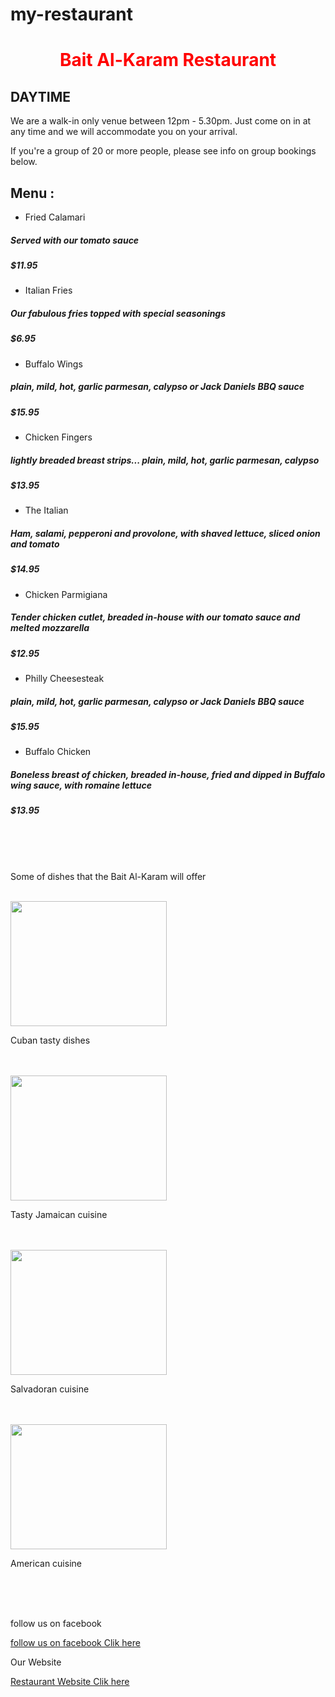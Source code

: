 # my-restaurant

<h1 align='center' style="color:red" >Bait Al-Karam Restaurant </h1>

## DAYTIME

We are a walk-in only venue between 12pm - 5.30pm. Just come on in at any time and we will accommodate you on your arrival.

If you're a group of 20 or more people, please see info on group bookings below.

## Menu :

- Fried Calamari

##### Served with our tomato sauce

##### $11.95

- Italian Fries

##### Our fabulous fries topped with special seasonings

##### $6.95

- Buffalo Wings

##### plain, mild, hot, garlic parmesan, calypso or Jack Daniels BBQ sauce

##### $15.95

- Chicken Fingers

##### lightly breaded breast strips... plain, mild, hot, garlic parmesan, calypso

##### $13.95

- The Italian

##### Ham, salami, pepperoni and provolone, with shaved lettuce, sliced onion and tomato

##### $14.95

- Chicken Parmigiana

##### Tender chicken cutlet, breaded in-house with our tomato sauce and melted mozzarella

##### $12.95

- Philly Cheesesteak

##### plain, mild, hot, garlic parmesan, calypso or Jack Daniels BBQ sauce

##### $15.95

- Buffalo Chicken

##### Boneless breast of chicken, breaded in-house, fried and dipped in Buffalo wing sauce, with romaine lettuce

##### $13.95



<br>
<br>
<br>

Some  of dishes that the Bait Al-Karam will offer

<br>

<img src="https://www.lacademie.com/wp-content/uploads/2022/04/cuba-caribbean.jpg"  width="250" height="200">

Cuban tasty dishes

<br>
<br>

<img src="https://www.lacademie.com/wp-content/uploads/2022/04/jamaican-dish.jpg"  width="250" height="200">

Tasty Jamaican cuisine

<br>
<br>

<img src="https://www.lacademie.com/wp-content/uploads/2022/04/el-salvador.jpg"  width="250" height="200">

Salvadoran cuisine

<br>
<br>

<img src="https://www.lacademie.com/wp-content/uploads/2022/04/american-cuisine.jpg"  width="250" height="200">

American cuisine


<br>
<br>
<br>

follow us on facebook

[follow us on facebook Clik here](https://www.facebook.com/baitalkaramjo/ "Restaurant Website")

Our Website

[Restaurant Website Clik here](https://baitalkaramjo.com/?fbclid=IwAR0cvFxH1CqO7dO_JiIWdjXzSFwW9jFYTzRnPJvIqDehnmjsdRsAlEY_OKo "Restaurant Website")



